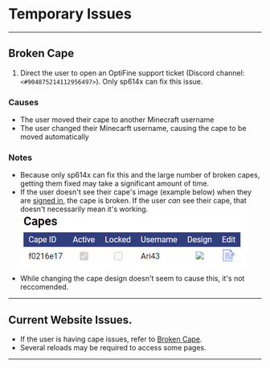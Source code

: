 # Temporary Issues 

<hr>

## Broken Cape 
1. Direct the user to open an OptiFine support ticket (Discord channel: `<#904875214112956497>`). Only sp614x can fix this issue. 

### Causes
- The user moved their cape to another Minecraft username 
- The user changed their Minecarft username, causing the cape to be moved automatically 

### Notes
- Because only sp614x can fix this and the large number of broken capes, getting them fixed may take a significant amount of time. 
- If the user doesn't see their cape's image (example below) when they are [signed in](https://optifine.net/login), the cape is broken. If the user *can* see their cape, that doesn't necessarily mean it's working.  
![Example of broken cape](./images/BrokenCape.png)
- While changing the cape design doesn't seem to cause this, it's not reccomended. 

<hr>

## Current Website Issues.
- If the user is having cape issues, refer to [Broken Cape](#Broken-Cape).
- Several reloads may be required to access some pages.

<hr>